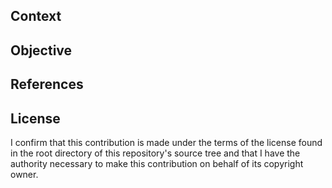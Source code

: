 
## Context

<!-- Why do we need this PR? What was the reason that led you to make this change? -->

## Objective

<!-- What does this PR fix? What intentional changes will this PR make? -->

## References

<!-- Links or resources that help clarify and support your intentions (e.g., Github issue) -->

## License

<!-- The following line must be included in your pull request -->

I confirm that this contribution is made under the terms of the license found in the root directory of this repository's source tree and that I have the authority necessary to make this contribution on behalf of its copyright owner.
